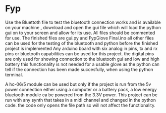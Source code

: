 # Fyp
Use the Bluettoth file to test the bluetooth connection works and is available on your machine ,
download and open the gui file which will load the python gui on to your screen and allow for its use.
All files should be commented for use.
The finished files are gui.py and FypGlove Final.ino all other files can be used for the testing of the bluetooth and python before the finished project is implemented
Any arduino board with six analog in pins, tx and rx pins or bluetooth capabilities can be used for this project.
the digital pins are only used for showing connection to the bluetooth gui and low and high battery this functionality is not needed for a usable glove as the python can tell if the connection has been made succesfully, when using the python terminal.

A hc-06/5 module can be used but only if the project is run from the 5v power connection either using a computer or a battery pack, a low energy bluetooth module ca be powered from the 3.3V power.
This project can be run with any synth that takes in a midi channel and changed in the python code. the code only opens the file path so will not affect the functionality.

